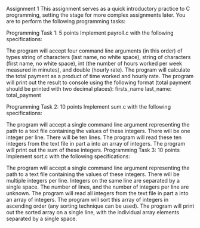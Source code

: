 Assignment 1
This assignment serves as a quick introductory practice to C programming, setting the stage for more complex assignments later. You are to perform the following programming tasks:

Programming Task 1: 5 points
Implement payroll.c with the following specifications:

The program will accept four command line arguments (in this order) of types string of characters (last name, no white space), string of characters (first name, no white space), int (the number of hours worked per week measured in minutes), and double (hourly rate).
The program will calculate the total payment as a product of time worked and hourly rate.
The program will print out the result to console using the following format (total payment should be printed with two decimal places):
firsts_name last_name: total_payment

Programming Task 2: 10 points
Implement sum.c with the following specifications:

The program will accept a single command line argument representing the path to a text file containing the values of these integers.
There will be one integer per line.
There will be ten lines.
The program will read these ten integers from the text file in part a into an array of integers.
The program will print out the sum of these integers.
Programming Task 3: 10 points
Implement sort.c with the following specifications:

The program will accept a single command line argument representing the path to a text file containing the values of these integers.
There will be multiple integers per line.
Integers on the same line are separated by a single space.
The number of lines, and the number of integers per line are unknown.
The program will read all integers from the text file in part a into an array of integers.
The program will sort this array of integers in ascending order (any sorting technique can be used).
The program will print out the sorted array on a single line, with the individual array elements separated by a single space.
